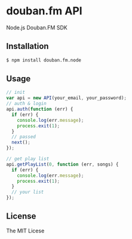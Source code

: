 douban.fm API
================
Node.js Douban.FM SDK

## Installation

```bash
$ npm install douban.fm.node
```

## Usage

```js
// init
var api = new API(your_email, your_password);
// auth & login
api.auth(function (err) {
  if (err) {
    console.log(err.message);
    process.exit(1);
  }
  // passed
  next();
});

// get play list
api.getPlayList(0, function (err, songs) {
  if (err) {
    console.log(err.message);
    process.exit(1);
  }
  // your list
});
```

## License
The MIT Licese
